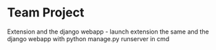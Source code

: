 # Team Project

Extension and the django webapp - launch extension the same and the django webapp with python manage.py runserver in cmd


